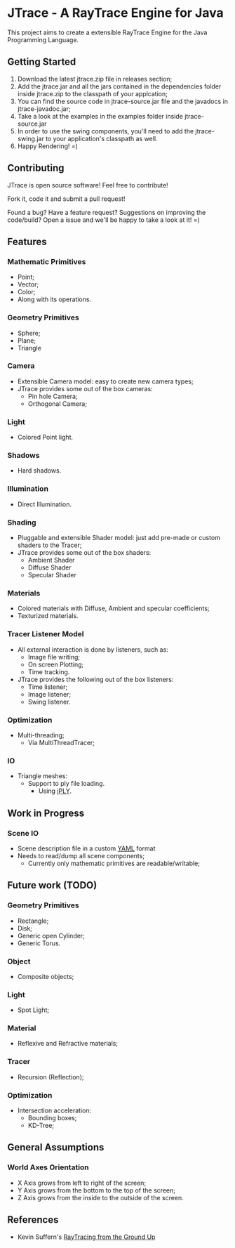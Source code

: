 JTrace - A RayTrace Engine for Java
===================================

This project aims to create a extensible RayTrace Engine for the Java Programming Language.

Getting Started
---------------
1. Download the latest jtrace.zip file in releases section;
2. Add the jtrace.jar and all the jars contained in the dependencies folder inside jtrace.zip to the classpath of your applcation;
3. You can find the source code in jtrace-source.jar file and the javadocs in jtrace-javadoc.jar;
4. Take a look at the examples in the examples folder inside jtrace-source.jar
5. In order to use the swing components, you'll need to add the jtrace-swing.jar to your application's classpath as well.
6. Happy Rendering! =)

Contributing
------------
JTrace is open source software! Feel free to contribute!

Fork it, code it and submit a pull request!

Found a bug? Have a feature request? Suggestions on improving the code/build? Open a issue and we'll be happy to take a look at it! =)

Features
--------

### Mathematic Primitives
  * Point;
  * Vector;
  * Color;
  * Along with its operations.

### Geometry Primitives
  * Sphere;
  * Plane;
  * Triangle

### Camera
  * Extensible Camera model: easy to create new camera types;
  * JTrace provides some out of the box cameras:
    - Pin hole Camera;
    - Orthogonal Camera;

### Light
  * Colored Point light.

### Shadows
  * Hard shadows.

### Illumination
  * Direct Illumination.

### Shading
  * Pluggable and extensible Shader model: just add pre-made or custom shaders to the Tracer;
  * JTrace provides some out of the box shaders:
    - Ambient Shader
    - Diffuse Shader
    - Specular Shader

### Materials
  * Colored materials with Diffuse, Ambient and specular coefficients;
  * Texturized materials.

### Tracer Listener Model
  * All external interaction is done by listeners, such as:
    - Image file writing;
    - On screen Plotting;
    - Time tracking.
  * JTrace provides the following out of the box listeners:
    - Time listener;
    - Image listener;
    - Swing listener.

### Optimization
  * Multi-threading;
    - Via MultiThreadTracer;

### IO
  * Triangle meshes:
    - Support to ply file loading.
      - Using [jPLY][3].

Work in Progress
----------------

### Scene IO
  * Scene description file in a custom [YAML][2] format
  * Needs to read/dump all scene components;
    - Currently only mathematic primitives are readable/writable;

Future work (TODO)
------------------

### Geometry Primitives
  * Rectangle;
  * Disk;
  * Generic open Cylinder;
  * Generic Torus.

### Object
  * Composite objects;

### Light
  * Spot Light;

### Material
  * Reflexive and Refractive materials;

### Tracer
  * Recursion (Reflection);

### Optimization
  * Intersection acceleration:
    - Bounding boxes;
    - KD-Tree;

General Assumptions
-------------------

### World Axes Orientation
  * X Axis grows from left to right of the screen;
  * Y Axis grows from the bottom to the top of the screen;
  * Z Axis grows from the inside to the outside of the screen.


References
----------

  * Kevin Suffern's [RayTracing from the Ground Up][1]

[1]: http://www.raytracegroundup.com/
[2]: http://www.yaml.org/
[3]: https://github.com/smurn/jPLY

